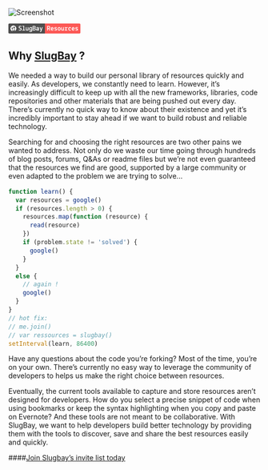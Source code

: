 ![Screenshot](http://challengepost-s3-challengepost.netdna-ssl.com/photos/production/software_photos/000/332/858/datas/gallery.jpg)

![Screenshot](https://raw.githubusercontent.com/Gabszanto/GetStarted/master/slugbay-resources.png)

Why [SlugBay](https://www.slugbay.com) ?
-----

We needed a way to build our personal library of resources quickly and easily. As developers, we constantly need to learn. However, it’s increasingly difficult to keep up with all the new frameworks, libraries, code repositories and other materials that are being pushed out every day. There’s currently no quick way to know about their existence and yet it’s incredibly important to stay ahead if we want to build robust and reliable technology.

Searching for and choosing the right resources are two other pains we wanted to address. Not only do we waste our time going through hundreds of blog posts, forums, Q&As or readme files but we’re not even guaranteed that the resources we find are good, supported by a large community or even adapted to the problem we are trying to solve...

``` js
function learn() {
  var resources = google()
  if (resources.length > 0) {
    resources.map(function (resource) {
      read(resource)
    })
    if (problem.state != 'solved') {
      google()
    }
  }
  else {
    // again !
    google()
  }
}
// hot fix:
// me.join()
// var ressources = slugbay()
setInterval(learn, 86400)
```

Have any questions about the code you’re forking? Most of the time, you’re on your own. There’s currently no easy way to leverage the community of developers to helps us make the right choice between resources.

Eventually, the current tools available to capture and store resources aren’t designed for developers. How do you select a precise snippet of code when using bookmarks or keep the syntax highlighting when you copy and paste on Evernote? And these tools are not meant to be collaborative. With SlugBay, we want to help developers build better technology by providing them with the tools to discover, save and share the best resources easily and quickly.

####[Join Slugbay’s invite list today](https://www.slugbay.com/#/join)


